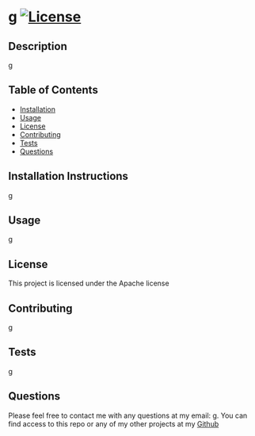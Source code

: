 # g [![License](https://img.shields.io/badge/License-Apache%202.0-blue.svg)](https://opensource.org/licenses/Apache-2.0)
## Description
g
## Table of Contents
* [Installation](#installation)
* [Usage](#usage)
* [License](#license)
* [Contributing](#contributing)
* [Tests](#tests)
* [Questions](#questions)
## Installation Instructions
 g
 ## Usage
g
## License
 This project is licensed under the Apache license
## Contributing
g
## Tests
g
## Questions
Please feel free to contact me with any questions at my email: g. You can find access to this repo or any of my other projects at my [Github](g) 